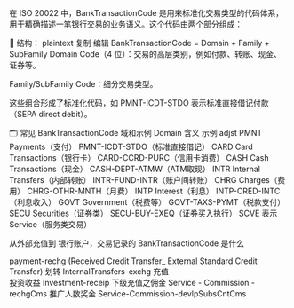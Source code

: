


在 ISO 20022 中，BankTransactionCode 是用来标准化交易类型的代码体系，用于精确描述一笔银行交易的业务语义。这个代码由两个部分组成：

🧩 结构：
plaintext
复制
编辑
BankTransactionCode = Domain + Family + SubFamily
Domain Code（4 位）：交易的高层类别，例如付款、转账、现金、证券等。

Family/SubFamily Code：细分交易类型。

这些组合形成了标准化代码，如 PMNT-ICDT-STDO 表示标准直接借记付款（SEPA direct debit）。

🗂️ 常见 BankTransactionCode 域和示例
Domain	含义	示例
adjst
PMNT	Payments（支付）	PMNT-ICDT-STDO（标准直接借记）
CARD	Card Transactions（银行卡）	CARD-CCRD-PURC（信用卡消费）
CASH	Cash Transactions（现金）	CASH-DEPT-ATMW（ATM取现）
INTR	Internal Transfers（内部转账）	INTR-FUND-INTR（账户间转账）
CHRG	Charges（费用）	CHRG-OTHR-MNTH（月费）
INTP	Interest（利息）	INTP-CRED-INTC（利息收入）
GOVT	Government（税费等）	GOVT-TAXS-PYMT（税款支付）
SECU	Securities（证券类）	SECU-BUY-EXEQ（证券买入执行）
SCVE	表示 Service（服务类交易）


从外部充值到 银行账户，交易记录的 BankTransactionCode   是什么

payment-rechg  (Received Credit Transfer_  External Standard Credit Transfer)
划转    InternalTransfers-exchg
充值  
投资收益  Investment-receip
下级充值之佣金  Service - Commission - rechgCms
推广人数奖金  Service-Commission-devlpSubsCntCms